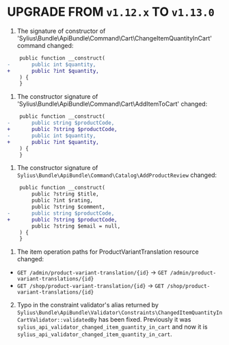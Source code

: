 # UPGRADE FROM `v1.12.x` TO `v1.13.0`

1. The signature of constructor of 'Sylius\Bundle\ApiBundle\Command\Cart\ChangeItemQuantityInCart' command changed:

````diff
    public function __construct(
-       public int $quantity,
+       public ?int $quantity,
    ) {
    } 
````

1. The constructor signature of 'Sylius\Bundle\ApiBundle\Command\Cart\AddItemToCart' changed:

````diff
    public function __construct(
-       public string $productCode,
+       public ?string $productCode,
-       public int $quantity,
+       public ?int $quantity,
    ) {
    }
````

1. The constructor signature of `Sylius\Bundle\ApiBundle\Command\Catalog\AddProductReview` changed:

````diff
    public function __construct(
        public ?string $title,
        public ?int $rating,
        public ?string $comment,
-       public string $productCode,
+       public ?string $productCode,
        public ?string $email = null,
    ) {
    }
````

1. The item operation paths for ProductVariantTranslation resource changed:

- `GET /admin/product-variant-translation/{id}` -> `GET /admin/product-variant-translations/{id}`
- `GET /shop/product-variant-translation/{id}` -> `GET /shop/product-variant-translations/{id}`

2. Typo in the constraint validator's alias returned by `Sylius\Bundle\ApiBundle\Validator\Constraints\ChangedItemQuantityInCartValidator::validatedBy` has been fixed.
    Previously it was `sylius_api_validator_changed_item_guantity_in_cart` and now it is `sylius_api_validator_changed_item_quantity_in_cart`.
